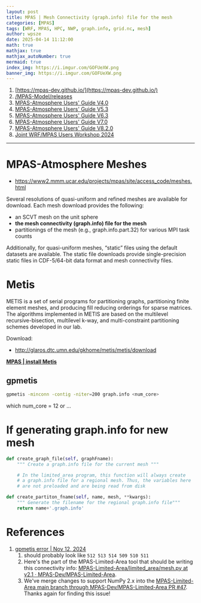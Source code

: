 ```yaml
---
layout: post
title: MPAS | Mesh Connectivity (graph.info) file for the mesh
categories: [MPAS]
tags: [WRF, MPAS, HPC, NWP, graph.info, grid.nc, mesh]
author: wpsze
date: 2025-04-14 11:12:00
math: true
mathjax: true
mathjax_autoNumber: true
mermaid: true
index_img: https://i.imgur.com/GOFUeXW.png
banner_img: https://i.imgur.com/GOFUeXW.png
---
```


1. [https://mpas-dev.github.io/](https://mpas-dev.github.io/)
2. [/MPAS-Model/releases](https://github.com/MPAS-Dev/MPAS-Model/releases)
3. [MPAS-Atmosphere Users' Guide V4.0](https://www2.mmm.ucar.edu/projects/mpas/mpas_atmosphere_users_guide_4.0.pdf)
4. [MPAS-Atmosphere Users' Guide V5.3](https://www2.mmm.ucar.edu/projects/mpas/mpas_atmosphere_users_guide_5.3.pdf)
5. [MPAS-Atmosphere Users' Guide V6.3](https://www2.mmm.ucar.edu/projects/mpas/mpas_atmosphere_users_guide_6.3.pdf)
6. [MPAS-Atmosphere Users' Guide V7.0](https://www2.mmm.ucar.edu/projects/mpas/mpas_atmosphere_users_guide_7.0.pdf)
7. [MPAS-Atmosphere Users' Guide V8.2.0](https://www2.mmm.ucar.edu/projects/mpas/mpas_atmosphere_users_guide_8.2.0.pdf)
8. [Joint WRF/MPAS Users Workshop 2024](https://www.mmm.ucar.edu/events/133129/agenda)

---

# MPAS-Atmosphere Meshes

- <https://www2.mmm.ucar.edu/projects/mpas/site/access_code/meshes.html>

Several resolutions of quasi-uniform and refined meshes are available for download. Each mesh download provides the following:

- an SCVT mesh on the unit sphere
- **the mesh connectivity (graph.info) file for the mesh**
- partitionings of the mesh (e.g., graph.info.part.32) for various MPI task counts

Additionally, for quasi-uniform meshes, “static” files using the default datasets are available. The static file downloads provide single-precision static files in CDF-5/64-bit data format and mesh connectivity files.

# Metis

METIS is a set of serial programs for partitioning graphs, partitioning finite element meshes, and producing fill reducing orderings for sparse matrices. The algorithms implemented in METIS are based on the multilevel recursive-bisection, multilevel k-way, and multi-constraint partitioning schemes developed in our lab.

Download:
- <http://glaros.dtc.umn.edu/gkhome/metis/metis/download>

[**MPAS | install Metis**](https://waipangsze.github.io/2024/05/31/MPAS_install_metis_error/)

## gpmetis

```sh
gpmetis -minconn -contig -niter=200 graph.info <num_core>
```

which num_core = 12 or ...


# If generating graph.info for new mesh

```limited_area/mesh.py
def create_graph_file(self, graphFname):
    """ Create a graph.info file for the current mesh """

    # In the limited_area program, this function will always create
    # a graph.info file for a regional mesh. Thus, the variables here
    # are not preloaded and are being read from disk
```

```limited_area/limited_area.py
def create_partiton_fname(self, name, mesh, **kwargs):
    """ Generate the filename for the regional graph.info file"""
    return name+'.graph.info'
```

# References

1. [gpmetis error | Nov 12, 2024](https://forum.mmm.ucar.edu/threads/gpmetis-error.19844/#post-48136)
   1. should probably look like `512 513 514 509 510 511`
   2. Here's the part of the MPAS-Limited-Area tool that should be writing this connectivity info: [MPAS-Limited-Area/limited_area/mesh.py at v2.1 · MPAS-Dev/MPAS-Limited-Area](https://github.com/MPAS-Dev/MPAS-Limited-Area/blob/v2.1/limited_area/mesh.py#L180-L186).
   3. We've merge changes to support NumPy 2.x into the [MPAS-Limited-Area main branch through MPAS-Dev/MPAS-Limited-Area PR #47](https://github.com/MPAS-Dev/MPAS-Limited-Area/pull/47). Thanks again for finding this issue!